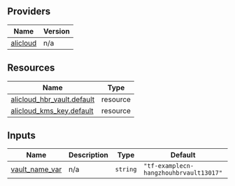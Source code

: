 <!-- BEGIN_TF_DOCS -->
## Providers

| Name | Version |
|------|---------|
| <a name="provider_alicloud"></a> [alicloud](#provider\_alicloud) | n/a |

## Resources

| Name | Type |
|------|------|
| [alicloud_hbr_vault.default](https://registry.terraform.io/providers/hashicorp/alicloud/latest/docs/resources/hbr_vault) | resource |
| [alicloud_kms_key.default](https://registry.terraform.io/providers/hashicorp/alicloud/latest/docs/resources/kms_key) | resource |

## Inputs

| Name | Description | Type | Default | Required |
|------|-------------|------|---------|:--------:|
| <a name="input_vault_name_var"></a> [vault\_name\_var](#input\_vault\_name\_var) | n/a | `string` | `"tf-examplecn-hangzhouhbrvault13017"` | no |
<!-- END_TF_DOCS -->    